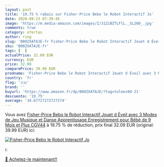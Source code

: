 ```yaml
---
layout: post
title: '19.75 % rabais sur Fisher-Price Bebo le Robot Interactif Jo'
date: 2020-09-23 07:39:45
image: 'https://m.media-amazon.com/images/I/31ZiBZTLFlL._SL200_.jpg'
comments: true
category: ofertas
author: ring
slug: 'B00ZXATAJE-fr Fisher-Price Bebo le Robot Interactif Jouet d Éveil avec 3...'
sku: 'B00ZXATAJE-fr'
tags: [  ]
actualPrice: 32.09 EUR
currency: EUR
price: 32.09
comparePrice: 39.99 EUR
prodname: 'Fisher-Price Bebo le Robot Interactif Jouet d Éveil avec 3 Modes de Jeu  Musique et Danse  Apprentissage  Enregistrement  pour Bébé de 9 Mois et Plus  CGV44'
country: 'fr'
flag: '🇫🇷'
brand: ''
buyurl: 'https://www.amazon.fr/dp/B00ZXATAJE/?tag=tolees0d-21'
descuento: '19.75'
average: '34.67727272727274'
---
```


Vous avez [Fisher-Price Bebo le Robot Interactif Jouet d Éveil avec 3 Modes de Jeu  Musique et Danse  Apprentissage  Enregistrement  pour Bébé de 9 Mois et Plus  CGV44](https://www.amazon.fr/dp/B00ZXATAJE/?tag=tolees0d-21)  à  19.75 % de réduction, prix final  32.09 EUR (original: 39.99 EUR) ici:

[![Fisher-Price Bebo le Robot Interactif Jo](https://m.media-amazon.com/images/I/31ZiBZTLFlL._SL200_.jpg)](https://www.amazon.fr/dp/B00ZXATAJE/?tag=tolees0d-21)

ℹ️:


[🛒 Achetez-le maintenant!!](https://www.amazon.fr/dp/B00ZXATAJE/?tag=tolees0d-21)
